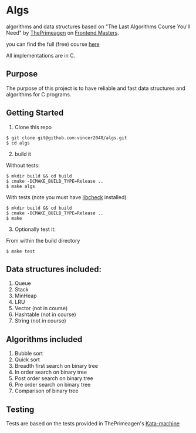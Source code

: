 # Algs 

algorithms and data structures based on "The Last Algorithms Course You'll Need" by
[ThePrimeagen](https://github.com/theprimeagen) on [Frontend Masters](https://frontendmasters.com/). 

you can find the full (free) course [here](https://frontendmasters.com/courses/algorithms/)

All implementations are in C. 

## Purpose

The purpose of this project is to have reliable and fast data structures and algorithms for C programs. 

## Getting Started 

1. Clone this repo

```console
$ git clone git@github.com:vincer2040/algs.git
$ cd algs
```
2. build it

Without tests: 

```console
$ mkdir build && cd build
$ cmake -DCMAKE_BUILD_TYPE=Release ..
$ make algs
```

With tests (note you must have [libcheck](https://github.com/libcheck/check) installed) 

```console
$ mkdir build && cd build
$ cmake -DCMAKE_BUILD_TYPE=Release ..
$ make
```

3. Optionally test it:

From within the build directory 

```console
$ make test
```

## Data structures included:

1. Queue
2. Stack
3. MinHeap
4. LRU
5. Vector (not in course)
6. Hashtable (not in course)
7. String (not in course)

## Algorithms included 

1. Bubble sort
2. Quick sort
3. Breadth first search on binary tree
4. In order search on binary tree
5. Post order search on binary tree
6. Pre order search on binary tree
7. Comparison of binary tree

## Testing

Tests are based on the tests provided in ThePrimeagen's [Kata-machine](https://github.com/ThePrimeagen/kata-machine)
